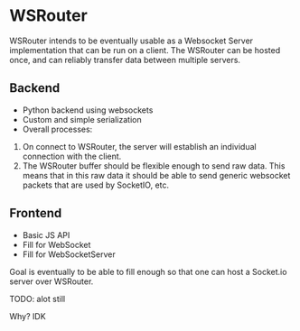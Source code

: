 # WSRouter

WSRouter intends to be eventually usable as a Websocket Server implementation that can be run on a client.
The WSRouter can be hosted once, and can reliably transfer data between multiple servers.

Backend
---
- Python backend using websockets
- Custom and simple serialization
- Overall processes:
1. On connect to WSRouter, the server will establish an individual connection with the client. 
2. The WSRouter buffer should be flexible enough to send raw data. This means that in this raw data it should be able to send generic websocket packets that are used by SocketIO, etc.


Frontend
---
- Basic JS API
- Fill for WebSocket
- Fill for WebSocketServer

Goal is eventually to be able to fill enough so that one can host a Socket.io server over WSRouter.


TODO: alot still

Why? IDK